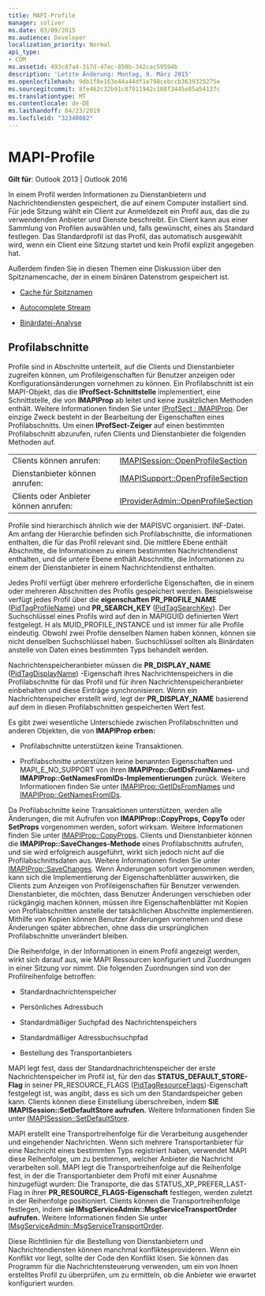 ```yaml
---
title: MAPI-Profile
manager: soliver
ms.date: 03/09/2015
ms.audience: Developer
localization_priority: Normal
api_type:
- COM
ms.assetid: 493c87a4-317d-47ec-850b-342cac59594b
description: 'Letzte Änderung: Montag, 9. März 2015'
ms.openlocfilehash: 9db1f8e163e44a44df1e798cebccb3639325275e
ms.sourcegitcommit: 8fe462c32b91c87911942c188f3445e85a54137c
ms.translationtype: MT
ms.contentlocale: de-DE
ms.lasthandoff: 04/23/2019
ms.locfileid: "32340082"
---
```

# <a name="mapi-profiles"></a>MAPI-Profile

  
  
**Gilt für**: Outlook 2013 | Outlook 2016 
  
In einem Profil werden Informationen zu Dienstanbietern und Nachrichtendiensten gespeichert, die auf einem Computer installiert sind. Für jede Sitzung wählt ein Client zur Anmeldezeit ein Profil aus, das die zu verwendenden Anbieter und Dienste beschreibt. Ein Client kann aus einer Sammlung von Profilen auswählen und, falls gewünscht, eines als Standard festlegen. Das Standardprofil ist das Profil, das automatisch ausgewählt wird, wenn ein Client eine Sitzung startet und kein Profil explizit angegeben hat.
  
Außerdem finden Sie in diesen Themen eine Diskussion über den Spitznamencache, der in einem binären Datenstrom gespeichert ist.
  
- [Cache für Spitznamen](nickname-cache.md)
    
- [Autocomplete Stream](autocomplete-stream.md)
    
- [Binärdatei-Analyse](https://portalvhds6gyn3khqwmgzd.blob.core.windows.net/files/NK2/NK2WithBinaryExample.pdf)
    
## <a name="profile-sections"></a>Profilabschnitte

Profile sind in Abschnitte unterteilt, auf die Clients und Dienstanbieter zugreifen können, um Profileigenschaften für Benutzer anzeigen oder Konfigurationsänderungen vornehmen zu können. Ein Profilabschnitt ist ein MAPI-Objekt, das die **IProfSect-Schnittstelle** implementiert, eine Schnittstelle, die von **IMAPIProp** ab leitet und keine zusätzlichen Methoden enthält. Weitere Informationen finden Sie unter [IProfSect : IMAPIProp](iprofsectimapiprop.md). Der einzige Zweck besteht in der Bearbeitung der Eigenschaften eines Profilabschnitts. Um einen **IProfSect-Zeiger** auf einen bestimmten Profilabschnitt abzurufen, rufen Clients und Dienstanbieter die folgenden Methoden auf. 
  
|||
|:-----|:-----|
|Clients können anrufen:  <br/> |[IMAPISession::OpenProfileSection](imapisession-openprofilesection.md) <br/> |
|Dienstanbieter können anrufen:  <br/> |[IMAPISupport::OpenProfileSection](imapisupport-openprofilesection.md) <br/> |
|Clients oder Anbieter können anrufen:  <br/> |[IProviderAdmin::OpenProfileSection](iprovideradmin-openprofilesection.md) <br/> |
   
Profile sind hierarchisch ähnlich wie der MAPISVC organisiert. INF-Datei. Am anfang der Hierarchie befinden sich Profilabschnitte, die informationen enthalten, die für das Profil relevant sind. Die mittlere Ebene enthält Abschnitte, die Informationen zu einem bestimmten Nachrichtendienst enthalten, und die untere Ebene enthält Abschnitte, die Informationen zu einem der Dienstanbieter in einem Nachrichtendienst enthalten. 
  
Jedes Profil verfügt über mehrere erforderliche Eigenschaften, die in einem oder mehreren Abschnitten des Profils gespeichert werden. Beispielsweise verfügt jedes Profil über die **eigenschaften PR_PROFILE_NAME** ([PidTagProfileName](pidtagprofilename-canonical-property.md)) und **PR_SEARCH_KEY** ([PidTagSearchKey](pidtagsearchkey-canonical-property.md)). Der Suchschlüssel eines Profils wird auf den in MAPIGUID definierten Wert festgelegt. H als MUID_PROFILE_INSTANCE und ist immer für alle Profile eindeutig. Obwohl zwei Profile denselben Namen haben können, können sie nicht denselben Suchschlüssel haben. Suchschlüssel sollten als Binärdaten anstelle von Daten eines bestimmten Typs behandelt werden.
  
Nachrichtenspeicheranbieter müssen die **PR_DISPLAY_NAME** ([PidTagDisplayName](pidtagdisplayname-canonical-property.md)) -Eigenschaft ihres Nachrichtenspeichers in die Profilabschnitte für das Profil und für ihren Nachrichtenspeicheranbieter einbehalten und diese Einträge synchronisieren. Wenn ein Nachrichtenspeicher erstellt wird, legt der **PR_DISPLAY_NAME** basierend auf dem in diesen Profilabschnitten gespeicherten Wert fest. 
  
Es gibt zwei wesentliche Unterschiede zwischen Profilabschnitten und anderen Objekten, die von **IMAPIProp erben:** 
  
- Profilabschnitte unterstützen keine Transaktionen.
    
- Profilabschnitte unterstützen keine benannten Eigenschaften und MAPI_E_NO_SUPPORT von ihren **IMAPIProp::GetIDsFromNames-** und **IMAPIProp::GetNamesFromIDs-Implementierungen** zurück. Weitere Informationen finden Sie unter [IMAPIProp::GetIDsFromNames](imapiprop-getidsfromnames.md) und [IMAPIProp::GetNamesFromIDs](imapiprop-getnamesfromids.md).
    
Da Profilabschnitte keine Transaktionen unterstützen, werden alle Änderungen, die mit Aufrufen von **IMAPIProp::CopyProps,** **CopyTo** oder **SetProps** vorgenommen werden, sofort wirksam. Weitere Informationen finden Sie unter [IMAPIProp::CopyProps](imapiprop-copyprops.md). Clients und Dienstanbieter können die **IMAPIProp::SaveChanges-Methode** eines Profilabschnitts aufrufen, und sie wird erfolgreich ausgeführt, wirkt sich jedoch nicht auf die Profilabschnittsdaten aus. Weitere Informationen finden Sie unter [IMAPIProp::SaveChanges](imapiprop-savechanges.md). Wenn Änderungen sofort vorgenommen werden, kann sich die Implementierung der Eigenschaftenblätter auswirken, die Clients zum Anzeigen von Profileigenschaften für Benutzer verwenden. Dienstanbieter, die möchten, dass Benutzer Änderungen verschieben oder rückgängig machen können, müssen ihre Eigenschaftenblätter mit Kopien von Profilabschnitten anstelle der tatsächlichen Abschnitte implementieren. Mithilfe von Kopien können Benutzer Änderungen vornehmen und diese Änderungen später abbrechen, ohne dass die ursprünglichen Profilabschnitte unverändert bleiben. 
  
Die Reihenfolge, in der Informationen in einem Profil angezeigt werden, wirkt sich darauf aus, wie MAPI Ressourcen konfiguriert und Zuordnungen in einer Sitzung vor nimmt. Die folgenden Zuordnungen sind von der Profilreihenfolge betroffen:
  
- Standardnachrichtenspeicher
    
- Persönliches Adressbuch
    
- Standardmäßiger Suchpfad des Nachrichtenspeichers
    
- Standardmäßiger Adressbuchsuchpfad
    
- Bestellung des Transportanbieters
    
MAPI legt fest, dass der Standardnachrichtenspeicher der erste Nachrichtenspeicher im Profil ist, für den das **STATUS_DEFAULT_STORE-Flag** in seiner PR_RESOURCE_FLAGS ([PidTagResourceFlags](pidtagresourceflags-canonical-property.md))-Eigenschaft festgelegt ist, was angibt, dass es sich um den Standardspeicher geben kann. Clients können diese Einstellung überschreiben, indem **SIE IMAPISession::SetDefaultStore aufrufen.** Weitere Informationen finden Sie unter [IMAPISession::SetDefaultStore](imapisession-setdefaultstore.md).
  
MAPI erstellt eine Transportreihenfolge für die Verarbeitung ausgehender und eingehender Nachrichten. Wenn sich mehrere Transportanbieter für eine Nachricht eines bestimmten Typs registriert haben, verwendet MAPI diese Reihenfolge, um zu bestimmen, welcher Anbieter die Nachricht verarbeiten soll. MAPI legt die Transportreihenfolge auf die Reihenfolge fest, in der die Transportanbieter dem Profil mit einer Ausnahme hinzugefügt wurden: Die Transporte, die das STATUS_XP_PREFER_LAST-Flag in ihrer **PR_RESOURCE_FLAGS-Eigenschaft** festlegen, werden zuletzt in der Reihenfolge positioniert. Clients können die Transportreihenfolge festlegen, indem **sie IMsgServiceAdmin::MsgServiceTransportOrder aufrufen.** Weitere Informationen finden Sie unter [IMsgServiceAdmin::MsgServiceTransportOrder](imsgserviceadmin-msgservicetransportorder.md).
  
Diese Richtlinien für die Bestellung von Dienstanbietern und Nachrichtendiensten können manchmal konfliktesprovideren. Wenn ein Konflikt vor liegt, sollte der Code den Konflikt lösen. Sie können das Programm für die Nachrichtensteuerung verwenden, um ein von Ihnen erstelltes Profil zu überprüfen, um zu ermitteln, ob die Anbieter wie erwartet konfiguriert wurden.
  

